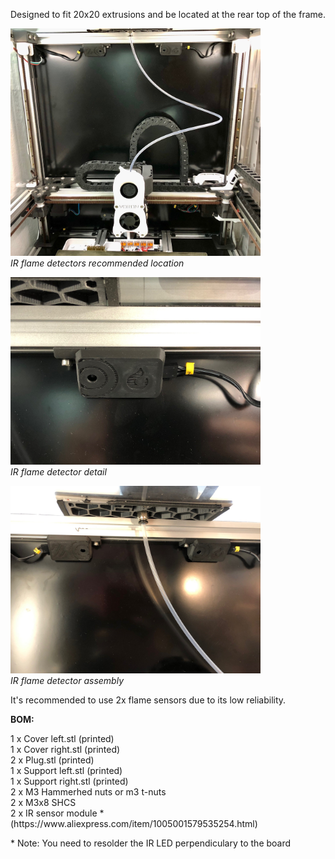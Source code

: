 <p>Designed to fit 20x20 extrusions and be located at the rear top of the frame.</P>

<img src="../Pictures/flame1.jpg" alt="IR flame detector" width="400">\
_IR flame detectors recommended location_

<img src="../Pictures/flame2.jpg" alt="IR flame detector" width="400">\
_IR flame detector detail_

<img src="../Pictures/flame3.jpg" alt="IR flame detector" width="400">\
_IR flame detector assembly_

<p>It's recommended to use 2x flame sensors due to its low reliability.</p>

<p><b>BOM:</b></p>
1 x Cover left.stl (printed)</br>
1 x Cover right.stl (printed)</br>
2 x Plug.stl (printed)</br>
1 x Support left.stl (printed)</br>
1 x Support right.stl (printed)</br>
2 x M3 Hammerhed nuts or m3 t-nuts</br>
2 x M3x8 SHCS</br>
2 x IR sensor module * (https://www.aliexpress.com/item/1005001579535254.html)</br>
</p>

<P> * Note: You need to resolder the IR LED perpendiculary to the board</p>
